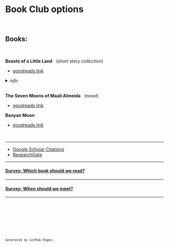 # Book Club options

<br />

## Books:

<br>

**Beasts of a Little Land** &nbsp; (*short story collection*)

* [goodreads link](https://www.goodreads.com/en/book/show/57151981)


<details>
<summary><i>info</i></summary>

* Vegetables
* Fruits
* Fish

</details>


<br>

**The Seven Moons of Maali Almeida** &nbsp; (*novel*)

* [goodreads link](https://www.goodreads.com/book/show/57224204-the-seven-moons-of-maali-almeida?ref=nav_sb_ss_1_11)


**Banyan Moon**

* [goodreads link](https://www.goodreads.com/book/show/62800971-banyan-moon?ref=nav_sb_ss_1_10)

<br>

****
  * [Google Scholar Citations](https://scholar.google.com/citations?user=d8PodEsAAAAJ&hl=en "Google Scholar Citations")
  * [ResearchGate](https://www.researchgate.net/profile/Daniel_Smith45 "Researchgate")
 
---

#### [Survey: Which book should we read?](./publications "Link to survey")
    
---

#### [Survey: When should we meet?](./presentations "Link to survey")

---

<br />  
  
<br />  
  
<br />  
  
<br />  
  
<br />  
  
<br />     
  
<sup>`Generated by GitHub Pages.`<sup>
